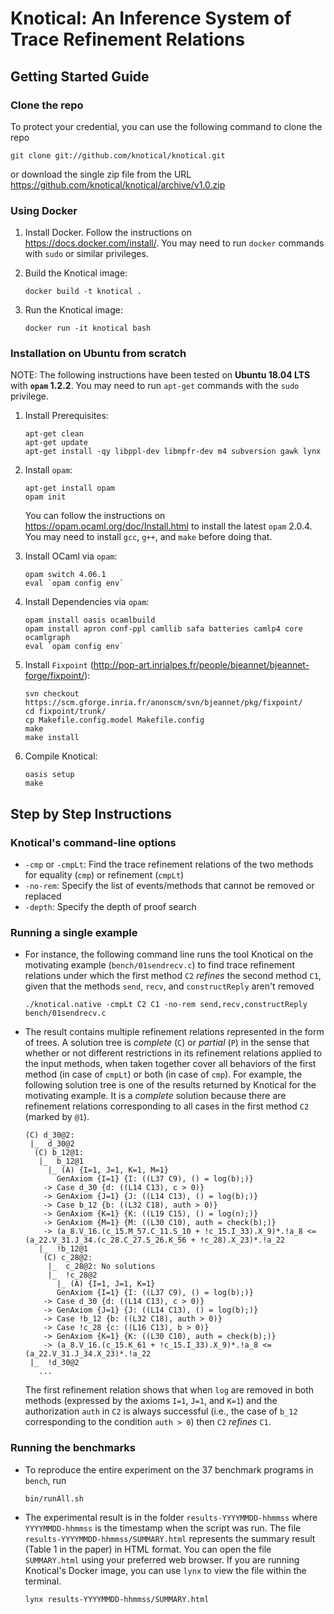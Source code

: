 # Knotical: An Inference System of Trace Refinement Relations

## Getting Started Guide

### Clone the repo

To protect your credential, you can use the following command to clone the repo

```
git clone git://github.com/knotical/knotical.git
```

or download the single zip file from the URL https://github.com/knotical/knotical/archive/v1.0.zip

### Using Docker

1. Install Docker. Follow the instructions on https://docs.docker.com/install/. You may need to run `docker` commands with `sudo` or similar privileges.

2. Build the Knotical image:

    ```
    docker build -t knotical .
    ```

3. Run the Knotical image:

    ```
    docker run -it knotical bash
    ```
    
### Installation on Ubuntu from scratch

NOTE: The following instructions have been tested on **Ubuntu 18.04 LTS** with **`opam` 1.2.2**. You may need to run `apt-get` commands with the `sudo` privilege.


1. Install Prerequisites:

    ```
    apt-get clean
    apt-get update
    apt-get install -qy libppl-dev libmpfr-dev m4 subversion gawk lynx
    ```
    
2. Install `opam`:

    ```
    apt-get install opam
    opam init
    ```
    
   You can follow the instructions on https://opam.ocaml.org/doc/Install.html to install the latest `opam` 2.0.4. You may need to install `gcc`, `g++`, and `make` before doing that.

3. Install OCaml via `opam`:

    ```
    opam switch 4.06.1
    eval `opam config env`
    ```

4. Install Dependencies via `opam`:
 
    ```
    opam install oasis ocamlbuild
    opam install apron conf-ppl camllib safa batteries camlp4 core ocamlgraph
    eval `opam config env`
    ```
    
5. Install `Fixpoint` (http://pop-art.inrialpes.fr/people/bjeannet/bjeannet-forge/fixpoint/):
  
    ```
    svn checkout https://scm.gforge.inria.fr/anonscm/svn/bjeannet/pkg/fixpoint/
    cd fixpoint/trunk/
    cp Makefile.config.model Makefile.config
    make
    make install
    ```

6. Compile Knotical:
   
    ```
    oasis setup
    make
    ```
    
## Step by Step Instructions

### Knotical's command-line options

- `-cmp` or `-cmpLt`: Find the trace refinement relations of the two methods for equality (`cmp`) or refinement (`cmpLt`)
- `-no-rem`: Specify the list of events/methods that cannot be removed or replaced
- `-depth`: Specify the depth of proof search

### Running a single example

- For instance, the following command line runs the tool Knotical on the motivating example (`bench/01sendrecv.c`) to find trace refinement relations under which the first method `C2` *refines* the second method `C1`, given that the methods `send`, `recv`, and `constructReply` aren't removed

    ```
    ./knotical.native -cmpLt C2 C1 -no-rem send,recv,constructReply bench/01sendrecv.c
    ```
    
- The result contains multiple refinement relations represented in the form of trees. A solution tree is *complete* (`C`) or *partial* (`P`) in the sense that whether or not different restrictions in its refinement relations applied to the input methods, when taken together cover all behaviors of the first method (in case of `cmpLt`) or both (in case of `cmp`). For example, the following solution tree is one of the results returned by Knotical for the motivating example. It is a *complete* solution because there are refinement relations corresponding to all cases in the first method `C2` (marked by `@1`).

    ```
    (C) d_30@2: 
     |_  d_30@2
      (C) b_12@1: 
       |_  b_12@1
         |_ (A) {I=1, J=1, K=1, M=1}
           GenAxiom {I=1} {I: ((L37 C9), () = log(b);)}
        -> Case d_30 {d: ((L14 C13), c > 0)}
        -> GenAxiom {J=1} {J: ((L14 C13), () = log(b);)}
        -> Case b_12 {b: ((L32 C18), auth > 0)}
        -> GenAxiom {K=1} {K: ((L19 C15), () = log(n);)}
        -> GenAxiom {M=1} {M: ((L30 C10), auth = check(b);)}
        -> (a_8.V_16.(c_15.M_57.C_11.S_10 + !c_15.I_33).X_9)*.!a_8 <= (a_22.V_31.J_34.(c_28.C_27.S_26.K_56 + !c_28).X_23)*.!a_22
       |_  !b_12@1
        (C) c_28@2: 
         |_  c_28@2: No solutions
         |_  !c_28@2
           |_ (A) {I=1, J=1, K=1}
           GenAxiom {I=1} {I: ((L37 C9), () = log(b);)}
        -> Case d_30 {d: ((L14 C13), c > 0)}
        -> GenAxiom {J=1} {J: ((L14 C13), () = log(b);)}
        -> Case !b_12 {b: ((L32 C18), auth > 0)}
        -> Case !c_28 {c: ((L16 C13), b > 0)}
        -> GenAxiom {K=1} {K: ((L30 C10), auth = check(b);)}
        -> (a_8.V_16.(c_15.K_61 + !c_15.I_33).X_9)*.!a_8 <= (a_22.V_31.J_34.X_23)*.!a_22
     |_  !d_30@2
       ...
    ```
    
    The first refinement relation shows that when `log` are removed in both methods (expressed by the axioms `I=1`, `J=1`, and `K=1`) and the authorization `auth` in `C2` is always successful (i.e., the case of `b_12` corresponding to the condition `auth > 0`) then `C2` *refines* `C1`.

### Running the benchmarks

- To reproduce the entire experiment on the 37 benchmark programs in `bench`, run 

    ```
    bin/runAll.sh
    ```

- The experimental result is in the folder `results-YYYYMMDD-hhmmss` where `YYYYMMDD-hhmmss` is the timestamp when the script was run. The file `results-YYYYMMDD-hhmmss/SUMMARY.html` represents the summary result (Table 1 in the paper) in HTML format. You can open the file `SUMMARY.html` using your preferred web browser. If you are running Knotical's Docker image, you can use `lynx` to view the file within the terminal.

    ```
    lynx results-YYYYMMDD-hhmmss/SUMMARY.html
    ```
